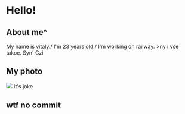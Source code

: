 # **Hello!**
## About me^
   My name is vitaly./ I'm 23 years old./ I'm working on railway. >ny i vse takoe. Syn' Czi
## My photo
![](https://pikuco.ru/upload/test_stable/8f2/8f2e37f9fada817f482d8b5017cd0de1.jpg)
  It's joke
## wtf no commit
